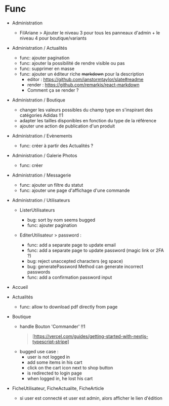 # Func

- Administration

  - FilAriane > Ajouter le niveau 3 pour tous les panneaux d'admin + le niveau 4 pour boutique/variants

- Administration / Actualités

  - func: ajouter pagination
  - func: ajouter la possibilité de rendre visible ou pas
  - func: supprimer en masse
  - func: ajouter un éditeur riche ~~markdown~~ pour la description
    - editor : https://github.com/ianstormtaylor/slate#readme
    - render : https://github.com/remarkjs/react-markdown
    - Comment ça se render ?

- Administration / Boutique

  - changer les valeurs possibles du champ type en s'inspirant des catégories Adidas !!1
  - adapter les tailles disponibles en fonction du type de la référence
  - ajouter une action de publication d'un produit

- Administration / Evènements

  - func: créer à partir des Actualités ?

- Administration / Galerie Photos

  - func: créer

- Administration / Messagerie

  - func: ajouter un filtre du statut
  - func: ajouter une page d'affichage d'une commande

- Administration / Utilisateurs

  - ListerUtilisateurs

    - bug: sort by nom seems bugged
    - func: ajouter pagination

  - EditerUtilisateur > password :
    - func: add a separate page to update email
    - func: add a separate page to update password (magic link or 2FA ?)
    - bug: reject unaccepted characters (eg space)
    - bug: generatePassword Method can generate incorrect passwords
    - func: add a confirmation password input

- Accueil

- Actualités

  - func: allow to download pdf directly from page

- Boutique

  - handle Bouton 'Commander' !!1
    > [https://vercel.com/guides/getting-started-with-nextjs-typescript-stripe]
  - bugged use case :
    - user is not logged in
    - add some items in his cart
    - click on the cart icon next to shop button
    - is redirected to login page
    - when logged in, he lost his cart

- FicheUtilisateur, FicheActualite, FicheArticle
  - si user est connecté et user est admin, alors afficher le lien d'édition

